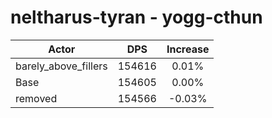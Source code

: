 # neltharus-tyran - yogg-cthun
| Actor | DPS | Increase |
|---|:---:|:---:|
|barely_above_fillers|154616|0.01%|
|Base|154605|0.00%|
|removed|154566|-0.03%|
